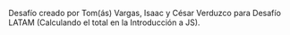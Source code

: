 Desafío creado por Tom(ás) Vargas, Isaac y César Verduzco para Desafío LATAM (Calculando el total en la Introducción a JS). 
